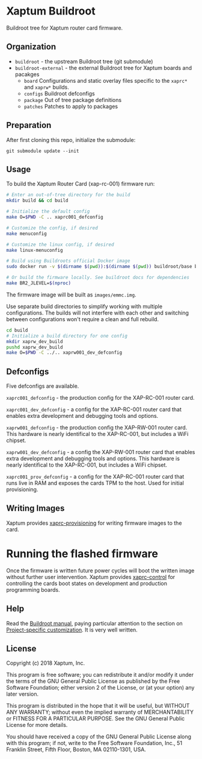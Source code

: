 # Xaptum Buildroot

Buildroot tree for Xaptum router card firmware.

## Organization

* `buildroot` - the upstream Buildroot tree (git submodule)
* `buildroot-external` - the external Buildroot tree for Xaptum boards and pacakges
	* `board` Configurations and static overlay files specific to the `xaprc*` and `xaprw*` builds.
	* `configs` Buildroot defconfigs
	* `package` Out of tree package definitions
	* `patches` Patches to apply to packages

## Preparation

After first cloning this repo, initialize the submodule:

    git submodule update --init

## Usage

To build the Xaptum Router Card (xap-rc-001) firmware run:

``` bash
# Enter an out-of-tree directory for the build
mkdir build && cd build

# Initialize the default config
make O=$PWD -C .. xaprc001_defconfig

# Customize the config, if desired
make menuconfig

# Customize the linux config, if desired
make linux-menuconfig

# Build using Buildroots official Docker image
sudo docker run -v $(dirname $(pwd)):$(dirname $(pwd)) buildroot/base bash -c "cd $(pwd); make BR2_JLEVEL=$(nproc)"

# Or build the firmware locally. See buildroot docs for dependencies
make BR2_JLEVEL=$(nproc)
```

The firmware image will be built as
`images/emmc.img`.

Use separate build directories to simplify working with multiple
configurations. The builds will not interfere with each other and
switching between configurations won't require a clean and full
rebuild.

``` bash
cd build
# Initialize a build directory for one config
mkdir xaprw_dev_build
pushd xaprw_dev_build
make O=$PWD -C ../.. xaprw001_dev_defconfig
```

## Defconfigs

Five defconfigs are available.

`xaprc001_defconfig` - the production config for the XAP-RC-001 router
card.

`xaprc001_dev_defconfig` - a config for the XAP-RC-001 router card
that enables extra development and debugging tools and options.

`xaprw001_defconfig` - the production config the XAP-RW-001 router
card. This hardware is nearly identifical to the XAP-RC-001, but
includes a WiFi chipset.

`xaprw001_dev_defconfig` - a config the XAP-RW-001 router card that
enables extra development and debugging tools and options. This
hardware is nearly identifical to the XAP-RC-001, but includes a WiFi
chipset.

`xaprc001_prov_defconfig` - a config for the XAP-RC-001 router card
that runs live in RAM and exposes the cards TPM to the host. Used
for initial provisioning.

## Writing Images

Xaptum provides [xaprc-provisioning](https://github.com/xaptum/xaprc-provisioning) for writing firmware images to the card.

# Running the flashed firmware

Once the firmware is written future power cycles will boot the written image without further user intervention. Xaptum provides [xaprc-control](https://github.com/xaptum/xaprc-control) for controlling the cards boot states on development and production programming boards.

## Help

Read the [Buildroot
manual](https://buildroot.org/downloads/manual/manual.html),
paying particular attention to the section on [Project-specific
customization](https://buildroot.org/downloads/manual/manual.html#customize). It
is very well written.

## License
Copyright (c) 2018 Xaptum, Inc.

This program is free software; you can redistribute it and/or
modify it under the terms of the GNU General Public License
as published by the Free Software Foundation; either version 2
of the License, or (at your option) any later version.

This program is distributed in the hope that it will be useful,
but WITHOUT ANY WARRANTY; without even the implied warranty of
MERCHANTABILITY or FITNESS FOR A PARTICULAR PURPOSE. See the
GNU General Public License for more details.

You should have received a copy of the GNU General Public License
along with this program; if not, write to the Free Software
Foundation, Inc., 51 Franklin Street, Fifth Floor, Boston, MA 02110-1301, USA.
